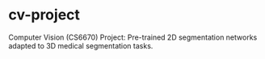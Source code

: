 # cv-project

Computer Vision (CS6670) Project: Pre-trained 2D segmentation networks adapted to 3D medical segmentation tasks.
